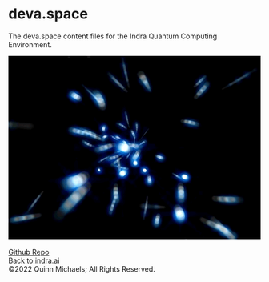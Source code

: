 # deva.space

The deva.space content files for the Indra Quantum Computing Environment.

![Moving Lights](/img/Moving_Lights_GIF.gif)


[Github Repo](https://github.com/indraai/deva.space)  
[Back to indra.ai](https://indra.ai)  
&copy;2022 Quinn Michaels; All Rights Reserved.
